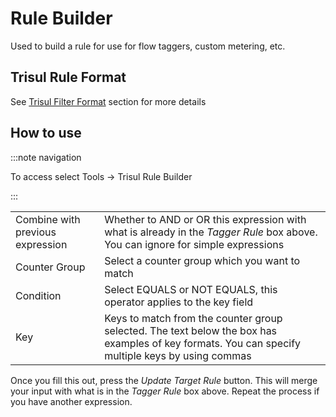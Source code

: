 # Rule Builder

Used to build a rule for use for flow taggers, custom metering, etc.

## Trisul Rule Format

See [Trisul Filter Format](/docs/ref/trisul_filter_format.html#format) section for more details

## How to use

:::note navigation

To access select Tools -\> Trisul Rule Builder

:::

|                                  |                                                                                                                                                  |
| -------------------------------- | ------------------------------------------------------------------------------------------------------------------------------------------------ |
| Combine with previous expression | Whether to AND or OR this expression with what is already in the *Tagger Rule* box above. You can ignore for simple expressions                  |
| Counter Group                    | Select a counter group which you want to match                                                                                                   |
| Condition                        | Select EQUALS or NOT EQUALS, this operator applies to the key field                                                                              |
| Key                              | Keys to match from the counter group selected. The text below the box has examples of key formats. You can specify multiple keys by using commas |

Once you fill this out, press the *Update Target Rule* button. This will
merge your input with what is in the *Tagger Rule* box above. Repeat the
process if you have another expression.
